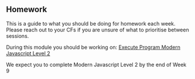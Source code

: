## Homework 

This is a guide to what you should be doing for homework each week. Please reach out to your CFs if you are unsure of what to prioritise between sessions.


During this module you should be working on: [Execute Program Modern Javascript Level 2](https://www.executeprogram.com)

   We expect you to complete Modern Javascript Level 2 by the end of Week 9
